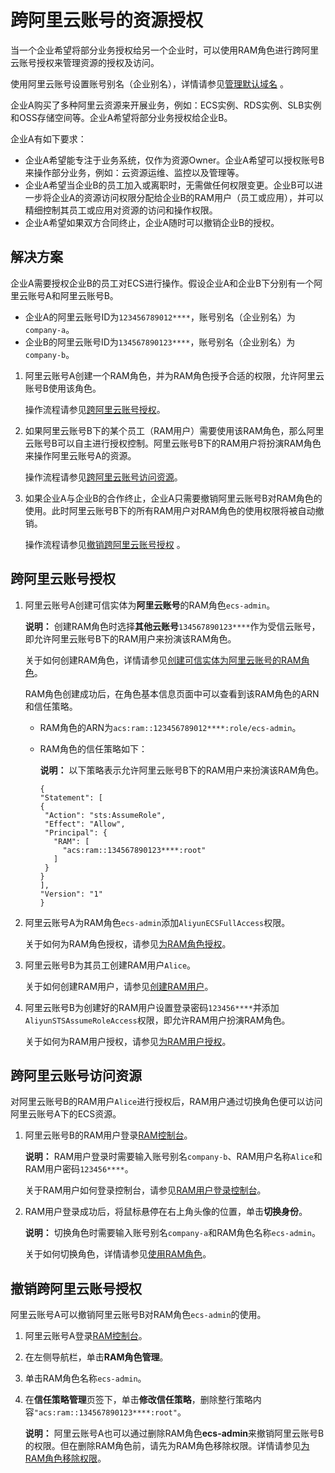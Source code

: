 # 跨阿里云账号的资源授权

当一个企业希望将部分业务授权给另一个企业时，可以使用RAM角色进行跨阿里云账号授权来管理资源的授权及访问。

使用阿里云账号设置账号别名（企业别名），详情请参见[管理默认域名](/intl.zh-CN/安全设置/高级设置/管理默认域名.md) 。

企业A购买了多种阿里云资源来开展业务，例如：ECS实例、RDS实例、SLB实例和OSS存储空间等。企业A希望将部分业务授权给企业B。

企业A有如下要求：

-   企业A希望能专注于业务系统，仅作为资源Owner。企业A希望可以授权账号B来操作部分业务，例如：云资源运维、监控以及管理等。
-   企业A希望当企业B的员工加入或离职时，无需做任何权限变更。企业B可以进一步将企业A的资源访问权限分配给企业B的RAM用户（员工或应用），并可以精细控制其员工或应用对资源的访问和操作权限。
-   企业A希望如果双方合同终止，企业A随时可以撤销企业B的授权。

## 解决方案

企业A需要授权企业B的员工对ECS进行操作。假设企业A和企业B下分别有一个阿里云账号A和阿里云账号B。

-   企业A的阿里云账号ID为`123456789012****`，账号别名（企业别名）为`company-a`。
-   企业B的阿里云账号ID为`134567890123****`，账号别名（企业别名）为`company-b`。

1.  阿里云账号A创建一个RAM角色，并为RAM角色授予合适的权限，允许阿里云账号B使用该角色。

    操作流程请参见[跨阿里云账号授权](#section_04)。

2.  如果阿里云账号B下的某个员工（RAM用户）需要使用该RAM角色，那么阿里云账号B可以自主进行授权控制。阿里云账号B下的RAM用户将扮演RAM角色来操作阿里云账号A的资源。

    操作流程请参见[跨阿里云账号访问资源](#section_05)。

3.  如果企业A与企业B的合作终止，企业A只需要撤销阿里云账号B对RAM角色的使用。此时阿里云账号B下的所有RAM用户对RAM角色的使用权限将被自动撤销。

    操作流程请参见[撤销跨阿里云账号授权](#section_06) 。


## 跨阿里云账号授权

1.  阿里云账号A创建可信实体为**阿里云账号**的RAM角色`ecs-admin`。

    **说明：** 创建RAM角色时选择**其他云账号**`134567890123****`作为受信云账号，即允许阿里云账号B下的RAM用户来扮演该RAM角色。

    关于如何创建RAM角色，详情请参见[创建可信实体为阿里云账号的RAM角色](/intl.zh-CN/角色管理/创建RAM角色/创建可信实体为阿里云账号的RAM角色.md)。

    RAM角色创建成功后，在角色基本信息页面中可以查看到该RAM角色的ARN和信任策略。

    -   RAM角色的ARN为`acs:ram::123456789012****:role/ecs-admin`。
    -   RAM角色的信任策略如下：

        **说明：** 以下策略表示允许阿里云账号B下的RAM用户来扮演该RAM角色。

        ```
        {
        "Statement": [
        {
         "Action": "sts:AssumeRole",
         "Effect": "Allow",
         "Principal": {
           "RAM": [
             "acs:ram::134567890123****:root"
           ]
         }
        }
        ],
        "Version": "1"
        }
        ```

2.  阿里云账号A为RAM角色`ecs-admin`添加`AliyunECSFullAccess`权限。

    关于如何为RAM角色授权，请参见[为RAM角色授权](/intl.zh-CN/角色管理/为RAM角色授权.md)。

3.  阿里云账号B为其员工创建RAM用户`Alice`。

    关于如何创建RAM用户，请参见[创建RAM用户](/intl.zh-CN/用户管理/创建RAM用户.md)。

4.  阿里云账号B为创建好的RAM用户设置登录密码`123456****`并添加`AliyunSTSAssumeRoleAccess`权限，即允许RAM用户扮演RAM角色。

    关于如何为RAM用户授权，请参见[为RAM用户授权](/intl.zh-CN/用户管理/为RAM用户授权.md)。


## 跨阿里云账号访问资源

对阿里云账号B的RAM用户`Alice`进行授权后，RAM用户通过切换角色便可以访问阿里云账号A下的ECS资源。

1.  阿里云账号B的RAM用户登录[RAM控制台](https://ram.console.aliyun.com/)。

    **说明：** RAM用户登录时需要输入账号别名`company-b`、RAM用户名称`Alice`和RAM用户密码`123456****`。

    关于RAM用户如何登录控制台，请参见[RAM用户登录控制台](/intl.zh-CN/用户管理/RAM用户登录控制台.md)。

2.  RAM用户登录成功后，将鼠标悬停在右上角头像的位置，单击**切换身份**。

    **说明：** 切换角色时需要输入账号别名`company-a`和RAM角色名称`ecs-admin`。

    关于如何切换角色，详情请参见[使用RAM角色](/intl.zh-CN/角色管理/使用RAM角色.md)。


## 撤销跨阿里云账号授权

阿里云账号A可以撤销阿里云账号B对RAM角色`ecs-admin`的使用。

1.  阿里云账号A登录[RAM控制台](https://ram.console.aliyun.com/)。

2.  在左侧导航栏，单击**RAM角色管理**。

3.  单击RAM角色名称`ecs-admin`。

4.  在**信任策略管理**页签下，单击**修改信任策略**，删除整行策略内容`"acs:ram::134567890123****:root"`。

    **说明：** 阿里云账号A也可以通过删除RAM角色**ecs-admin**来撤销阿里云账号B的权限。但在删除RAM角色前，请先为RAM角色移除权限。详情请参见[为RAM角色移除权限](/intl.zh-CN/角色管理/为RAM角色移除权限.md)。


